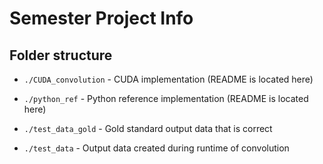 # Semester Project Info

## Folder structure

- `./CUDA_convolution` - CUDA implementation (README is located here)

- `./python_ref` - Python reference implementation (README is located here)

- `./test_data_gold` - Gold standard output data that is correct

- `./test_data` - Output data created during runtime of convolution